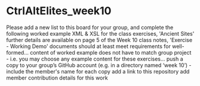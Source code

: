 # CtrlAltElites_week10
Please add a new list to this board for your group, and complete the following  worked example XML &amp; XSL for the class exercises, 'Ancient Sites' further details are available on page 5 of the Week 10 class notes, 'Exercise - Working Demo' documents should at least meet requirements for well-formed… content of worked example does not have to match group project - i.e. you may choose any example content for these exercises... push a copy to your group’s GitHub account (e.g. in a directory named ‘week 10’) - include the member's name for each copy add a link to this repository add member contribution details for this work
